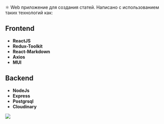 ⚛️ Web приложение для создания статей. Написано с использованием таких технологий как:

## Frontend ##
- **ReactJS**
- **Redux-Toolkit**
- **React-Markdown**
- **Axios**
- **MUI**

## Backend ##
- **NodeJs**
- **Express**
- **Postgrsql**
- **Cloudinary**

<img src="https://github.com/d9m0n4/Blog/blob/master/readme/286-min.png" />
